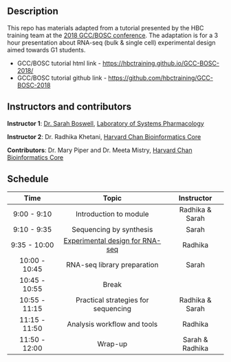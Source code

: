 ## Description

This repo has materials adapted from a tutorial presented by the HBC training team at the [2018 GCC/BOSC conference](https://galaxyproject.org/events/gccbosc2018/). The adaptation is for a 3 hour presentation about RNA-seq (bulk & single cell) experimental design aimed towards G1 students. 

* GCC/BOSC tutorial html link - https://hbctraining.github.io/GCC-BOSC-2018/
* GCC/BOSC tutorial github link - https://github.com/hbctraining/GCC-BOSC-2018 

## Instructors and contributors

**Instructor 1**: [Dr. Sarah Boswell](https://scholar.harvard.edu/saboswell/home), [Laboratory of Systems Pharmacology](http://hits.harvard.edu/the-program/laboratory-of-systems-pharmacology/about/)

**Instructor 2**: Dr. Radhika Khetani, [Harvard Chan Bioinformatics Core](http://bioinformatics.sph.harvard.edu/)

**Contributors**: Dr. Mary Piper and Dr. Meeta Mistry, [Harvard Chan Bioinformatics Core](http://bioinformatics.sph.harvard.edu/)

## Schedule

| Time            |   Topic  | Instructor |
|:--------:|:--------:|:--------:|
|9:00 - 9:10| Introduction to module | Radhika & Sarah |
|9:10 - 9:35| Sequencing by synthesis | Sarah |
|9:35 - 10:00| [Experimental design for RNA-seq](lessons/experimental_planning_considerations.md) | Radhika |
|10:00 - 10:45| RNA-seq library preparation | Sarah |
|10:45 - 10:55| Break | |
|10:55 - 11:15| Practical strategies for sequencing | Radhika & Sarah |
|11:15 - 11:50| Analysis workflow and tools | Radhika |
|11:50 - 12:00| Wrap-up | Sarah & Radhika |
